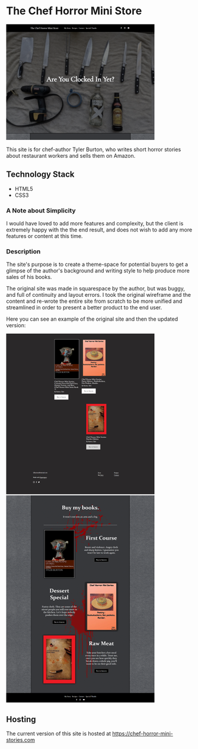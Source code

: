 # The Chef Horror Mini Store

![Screenshot](screenshots/landing.png)

This site is for chef-author Tyler Burton, who writes short horror stories about restaurant workers and sells them on Amazon.

## Technology Stack

- HTML5
- CSS3

### A Note about Simplicity

I would have loved to add more features and complexity, but the client is extremely happy with the the end result, and does not wish to add any more features or content at this time.

### Description

The site's purpose is to create a theme-space for potential buyers to get a glimpse of the author's background and writing style to help produce more sales of his books.

The original site was made in squarespace by the author, but was buggy, and full of continuity and layout errors. I took the original wireframe and the content and re-wrote the entire site from scratch to be more unified and streamlined in order to present a better product to the end user.

Here you can see an example of the original site and then the updated version:

![Screenshot](screenshots/original.png)
![Screenshot](screenshots/updated.png)

## Hosting

The current version of this site is hosted at https://chef-horror-mini-stories.com
